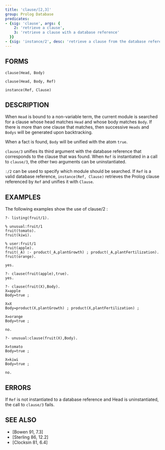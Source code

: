 ```yaml
---
title: 'clause/[2,3]'
group: Prolog Database
predicates:
- {sig: 'clause', args: {
    2: 'retrieve a clause',
    3: 'retrieve a clause with a database reference'
  }}
- {sig: 'instance/2', desc: 'retrieve a clause from the database reference'}
---
```


## FORMS
```
clause(Head, Body)

clause(Head, Body, Ref)

instance(Ref, Clause)
```
## DESCRIPTION

When `Head` is bound to a non-variable term, the current module is searched for a clause whose head matches `Head` and whose body matches `Body`. If there is more than one clause that matches, then successive `Heads` and `Bodys` will be generated upon backtracking.

When a fact is found, `Body` will be unified with the atom `true`.

`clause/3` unifies its third argument with the database reference that corresponds to the clause that was found. When `Ref` is instantiated in a call to `clause/3`, the other two arguments can be uninstantiated.

`:/2` can be used to specify which module should be searched. If `Ref` is a valid database reference, `instance(Ref, Clause)` retrieves the Prolog clause referenced by `Ref` and unifies it with `Clause`.


## EXAMPLES

The following examples show the use of clause/2 :

```
?- listing(fruit/1).

% unusual:fruit/1
fruit(tomato).
fruit(kiwi).

% user:fruit/1
fruit(apple).
fruit(_A) :- product(_A,plantGrowth) ; product(_A,plantFertilization).
fruit(orange).

yes.

?- clause(fruit(apple),true).
yes.
```

```
?- clause(fruit(X),Body).
X=apple 
Body=true ;

X=X 
Body=product(X,plantGrowth) ; product(X,plantFertilization) ;

X=orange 
Body=true ;

no.

?- unusual:clause(fruit(X),Body).

X=tomato 
Body=true ;

X=kiwi 
Body=true ;

no.
```
## ERRORS

If `Ref` is not instantiated to a database reference and Head is uninstantiated, the call to `clause/3` fails.


## SEE ALSO

- [Bowen 91, 7.3]
- [Sterling 86, 12.2]
- [Clocksin 81, 6.4]
